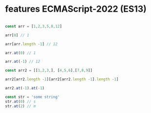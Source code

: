 # features ECMAScript-2022 (ES13)

```javascript

const arr = [1,2,3,5,8,12]

arr[0] // 1

arr[arr.length -1] // 12

arr.at(0) // 1

arr.at(-1) // 12

const arr2 = [[1,2,3,], [4,5,6],[7,8,9]]

arr2[arr2.length -1][arr2[arr2.length -1].length -1]

arr2.at(-1).at(-1)

const str = 'some string'
str.at(0) // s
str.at(2) // m
```
